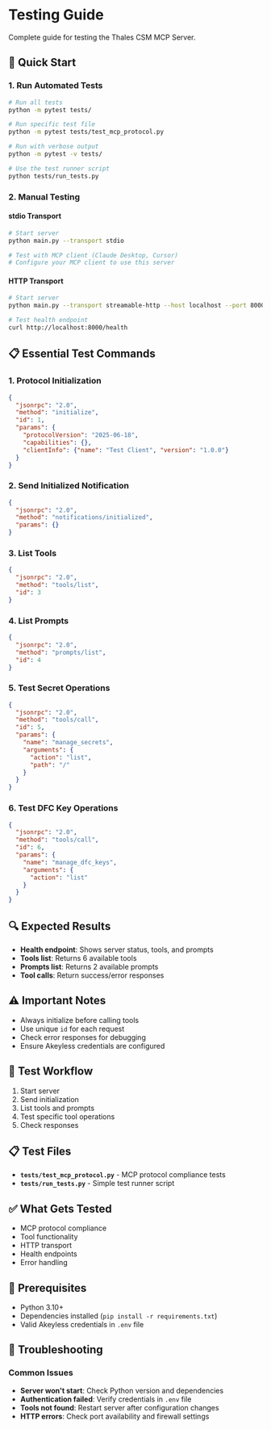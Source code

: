 # Testing Guide

Complete guide for testing the Thales CSM MCP Server.

## 🧪 **Quick Start**

### **1. Run Automated Tests**
```bash
# Run all tests
python -m pytest tests/

# Run specific test file
python -m pytest tests/test_mcp_protocol.py

# Run with verbose output
python -m pytest -v tests/

# Use the test runner script
python tests/run_tests.py
```

### **2. Manual Testing**

#### **stdio Transport**
```bash
# Start server
python main.py --transport stdio

# Test with MCP client (Claude Desktop, Cursor)
# Configure your MCP client to use this server
```

#### **HTTP Transport**
```bash
# Start server
python main.py --transport streamable-http --host localhost --port 8000

# Test health endpoint
curl http://localhost:8000/health
```

## 📋 **Essential Test Commands**

### **1. Protocol Initialization**
```json
{
  "jsonrpc": "2.0",
  "method": "initialize",
  "id": 1,
  "params": {
    "protocolVersion": "2025-06-18",
    "capabilities": {},
    "clientInfo": {"name": "Test Client", "version": "1.0.0"}
  }
}
```

### **2. Send Initialized Notification**
```json
{
  "jsonrpc": "2.0",
  "method": "notifications/initialized",
  "params": {}
}
```

### **3. List Tools**
```json
{
  "jsonrpc": "2.0",
  "method": "tools/list",
  "id": 3
}
```

### **4. List Prompts**
```json
{
  "jsonrpc": "2.0",
  "method": "prompts/list",
  "id": 4
}
```

### **5. Test Secret Operations**
```json
{
  "jsonrpc": "2.0",
  "method": "tools/call",
  "id": 5,
  "params": {
    "name": "manage_secrets",
    "arguments": {
      "action": "list",
      "path": "/"
    }
  }
}
```

### **6. Test DFC Key Operations**
```json
{
  "jsonrpc": "2.0",
  "method": "tools/call",
  "id": 6,
  "params": {
    "name": "manage_dfc_keys",
    "arguments": {
      "action": "list"
    }
  }
}
```

## 🔍 **Expected Results**

- **Health endpoint**: Shows server status, tools, and prompts
- **Tools list**: Returns 6 available tools
- **Prompts list**: Returns 2 available prompts
- **Tool calls**: Return success/error responses

## ⚠️ **Important Notes**

- Always initialize before calling tools
- Use unique `id` for each request
- Check error responses for debugging
- Ensure Akeyless credentials are configured

## 🧪 **Test Workflow**

1. Start server
2. Send initialization
3. List tools and prompts
4. Test specific tool operations
5. Check responses

## 📋 **Test Files**

- **`tests/test_mcp_protocol.py`** - MCP protocol compliance tests
- **`tests/run_tests.py`** - Simple test runner script

## ✅ **What Gets Tested**

- MCP protocol compliance
- Tool functionality
- HTTP transport
- Health endpoints
- Error handling

## 🚀 **Prerequisites**

- Python 3.10+
- Dependencies installed (`pip install -r requirements.txt`)
- Valid Akeyless credentials in `.env` file

## 🔧 **Troubleshooting**

### **Common Issues**
- **Server won't start**: Check Python version and dependencies
- **Authentication failed**: Verify credentials in `.env` file
- **Tools not found**: Restart server after configuration changes
- **HTTP errors**: Check port availability and firewall settings